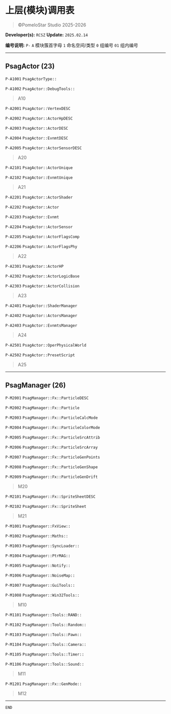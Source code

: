 # 上层(模块)调用表
> ©PomeloStar Studio 2025-2026

__Developer(s):__ ```RCSZ``` __Update:__ ```2025.02.14```

__编号说明:__ `P-` `A` 模块簇首字母 `1` 命名空间/类型 `0` 组编号 `01` 组内编号

---

## PsagActor (23)

`P-A1001` ```PsagActorType::```

`P-A1002` ```PsagActor::DebugTools::```

> A10

`P-A2001` ```PsagActor::VertexDESC```

`P-A2002` ```PsagActor::ActorHpDESC```

`P-A2003` ```PsagActor::ActorDESC```

`P-A2004` ```PsagActor::EvnmtDESC```

`P-A2005` ```PsagActor::ActorSensorDESC```

> A20

`P-A2101` ```PsagActor::ActorUnique```

`P-A2102` ```PsagActor::EvnmtUnique```

> A21

`P-A2201` ```PsagActor::ActorShader```

`P-A2202` ```PsagActor::Actor```

`P-A2203` ```PsagActor::Evnmt```

`P-A2204` ```PsagActor::ActorSensor```

`P-A2205` ```PsagActor::ActorFlagsComp```

`P-A2206` ```PsagActor::ActorFlagsPhy```

> A22

`P-A2301` ```PsagActor::ActorHP```

`P-A2302` ```PsagActor::ActorLogicBase```

`P-A2303` ```PsagActor::ActorCollision```

> A23

`P-A2401` ```PsagActor::ShaderManager```

`P-A2402` ```PsagActor::ActorsManager```

`P-A2403` ```PsagActor::EvnmtsManager```

> A24

`P-A2501` ```PsagActor::OperPhysicalWorld```

`P-A2502` ```PsagActor::PresetScript```

> A25

---

## PsagManager (26)

`P-M2001` ```PsagManager::Fx::ParticleDESC```

`P-M2002` ```PsagManager::Fx::Particle```

`P-M2003` ```PsagManager::Fx::ParticleCalcMode```

`P-M2004` ```PsagManager::Fx::ParticleColorMode```

`P-M2005` ```PsagManager::Fx::ParticleSrcAttrib```

`P-M2006` ```PsagManager::Fx::ParticleSrcArray```

`P-M2007` ```PsagManager::Fx::ParticleGenPoints```

`P-M2008` ```PsagManager::Fx::ParticleGenShape```

`P-M2009` ```PsagManager::Fx::ParticleGenDrift```

> M20

`P-M2101` ```PsagManager::Fx::SpriteSheetDESC```

`P-M2102` ```PsagManager::Fx::SpriteSheet```

> M21

`P-M1001` ```PsagManager::FxView::```

`P-M1002` ```PsagManager::Maths::```

`P-M1003` ```PsagManager::SyncLoader::```

`P-M1004` ```PsagManager::PtrMAG::```

`P-M1005` ```PsagManager::Notify::```

`P-M1006` ```PsagManager::NoiseMap::```

`P-M1007` ```PsagManager::GuiTools::```

`P-M1008` ```PsagManager::Win32Tools::```

> M10

`P-M1101` ```PsagManager::Tools::RAND::```

`P-M1102` ```PsagManager::Tools::Random::```

`P-M1103` ```PsagManager::Tools::Pawn::```

`P-M1104` ```PsagManager::Tools::Camera::```

`P-M1105` ```PsagManager::Tools::Timer::```

`P-M1106` ```PsagManager::Tools::Sound::```

> M11

`P-M1201` ```PsagManager::Fx::GenMode::```

> M12

---

`END`